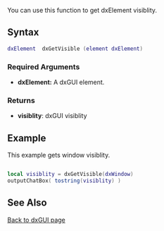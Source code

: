 <pageclass class="client" subcaption="GUI Class method"></pageclass>

You can use this function to get dxElement visiblity.

Syntax
------

``` lua
dxElement  dxGetVisible (element dxElement)
```

### Required Arguments

-   **dxElement:** A dxGUI element.

### Returns

-   **visiblity**: dxGUI visiblity

Example
-------

This example gets window visiblity.

``` lua

local visiblity = dxGetVisible(dxWindow)
outputChatBox( tostring(visiblity) )
```

See Also
--------

[Back to dxGUI page](/docs/dxGUI.md "wikilink")
